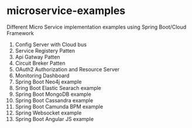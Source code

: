# microservice-examples
Different Micro Service implementation examples using Spring Boot/Cloud Framework

1) Config Server with Cloud bus
2) Service Registery Patten
3) Api Gatway Patten
4) Circuit Breker Patten
5) OAuth2 Authorization and Resource Server
6) Monitoring Dashboard
7) Spring Boot Neo4j example
8) Sring Boot Elastic Searach example
9) Spring Boot MongoDB example
10) Spring Boot Cassandra example
11) Spring Boot Camunda BPM example
12) Spring Websocket example
13) Spring Boot Angular JS example

